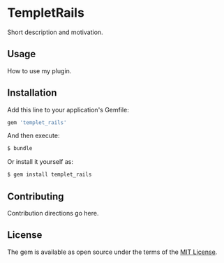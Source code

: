 # TempletRails
Short description and motivation.

## Usage
How to use my plugin.

## Installation
Add this line to your application's Gemfile:

```ruby
gem 'templet_rails'
```

And then execute:
```bash
$ bundle
```

Or install it yourself as:
```bash
$ gem install templet_rails
```

## Contributing
Contribution directions go here.

## License
The gem is available as open source under the terms of the [MIT License](https://opensource.org/licenses/MIT).
